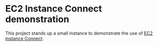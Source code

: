 # EC2 Instance Connect demonstration

This project stands up a small instance to demonstrate the use of [EC2 Instance Connect](https://docs.aws.amazon.com/AWSEC2/latest/UserGuide/ec2-instance-connect-set-up.html).
